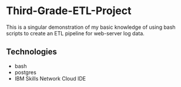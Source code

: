 # Third-Grade-ETL-Project
This is a singular demonstration of my basic knowledge of using bash scripts to create an ETL pipeline for web-server log data.

## Technologies

- bash
- postgres
- IBM Skills Network Cloud IDE

